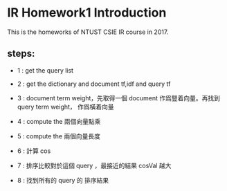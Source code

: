 # IR Homework1 Introduction
This is the homeworks of NTUST CSIE IR course in  2017.

## steps:
+ 1 : get the query list

+ 2 : get the dictionary and document tf,idf and query tf

+ 3 : document term weight，先取得一個 document 作爲豎着向量。再找到 query term weight， 作爲橫着向量

+ 4 : compute the 兩個向量點乘

+ 5 : compute the 兩個向量長度

+ 6 : 計算 cos

+ 7 : 排序比較對於這個 query ，最接近的結果 cosVal 越大

+ 8 : 找到所有的 query 的 排序結果
